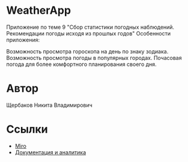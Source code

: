 # WeatherApp

Приложение по теме 9 "Сбор статистики погодных наблюдений. Рекомендации погоды исходя из прошлых годов" Особенности приложения:

Возможность просмотра гороскопа на день по знаку зодиака.
Возможность просмотра погоды в популярных городах.
Почасовая погода для более комфортного планирования своего дня.

# Автор
Щербаков Никита Владимирович

# Ссылки


* [Miro](https://miro.com/app/board/uXjVNY2RwDc=/?share_link_id=662193047180)
* [Документация и аналитика](https://github.com/mYheart20/WeatherApp/tree/master/documentation)
